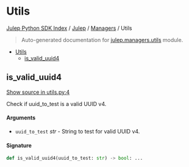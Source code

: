 # Utils

[Julep Python SDK Index](../../README.md#julep-python-sdk-index) / [Julep](../index.md#julep) / [Managers](./index.md#managers) / Utils

> Auto-generated documentation for [julep.managers.utils](../../../../../../julep/managers/utils.py) module.

- [Utils](#utils)
  - [is_valid_uuid4](#is_valid_uuid4)

## is_valid_uuid4

[Show source in utils.py:4](../../../../../../julep/managers/utils.py#L4)

Check if uuid_to_test is a valid UUID v4.

#### Arguments

- `uuid_to_test` *str* - String to test for valid UUID v4.

#### Signature

```python
def is_valid_uuid4(uuid_to_test: str) -> bool: ...
```